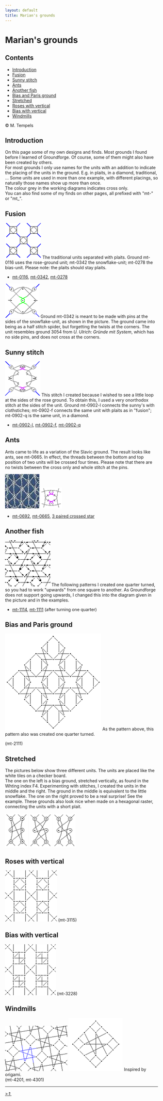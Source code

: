 ```yaml
---
layout: default
title: Marian's grounds
---
```


# Marian's grounds

## Contents
* [Introduction](#introduction)
* [Fusion](#fusion)
* [Sunny stitch](#sunny-stitch)
* [Ants](#ants)
* [Another fish](#another-fish)
* [Bias and Paris ground](#bias-and-paris-ground)
* [Stretched](#stretched)
* [Roses with vertical](#roses-with-vertical)
* [Bias with vertical](#bias-with-vertical)
* [Windmills](#windmills)

&copy; M. Tempels

## Introduction
On this page some of my own designs and finds. Most grounds I found before I learned of Groundforge. Of course, some of them might also have been created by others.   
For most grounds I only use names for the units with an addition to indicate the placing of the units in the ground. E.g. in plaits, in a diamond, traditional, ... Some units are used in more than one example, with different placings, so naturally those names show up more than once.   
The colour grey in the working diagrams indicates <span class="stch">cross only</span>.    
You can also find some of my finds on other pages, all prefixed with "mt-" or "mt_".

## Fusion
![fusion][p-fusion]
The traditional units separated with plaits. Ground mt-0116 uses the rose-ground unit; mt-0342 the snowflake-unit;  mt-0278 the bias-unit. Please note: the plaits should stay plaits.       
                 
* [mt-0116][T-0116], [mt-0342][T-0342], [mt-0278][T-0278]
<p style="clear: both"></p>

![0342][p-0342]
Ground mt-0342 is meant to be made with pins at the sides of the snowflake-unit, as shown in the picture. The ground came into being as a half stitch spider, but forgetting the twists at the corners. The unit resembles ground 3054 from _U. Ulrich: Gründe mit System_, which has no side pins, and does not cross at the corners.
<p style="clear: both"></p>

[p-fusion]: ../images_wt/gf-fusion.png?align=right
[p-0342]: ../images_wt/gf-wt-0342-KF.png?align=right

[T-0116]: https://d-bl.github.io/GroundForge/tiles?patchWidth=12&patchHeight=12&a1=ctctc&b1=ctctctctc&c1=ctctc&d1=ctctctctc&b2=ctc&d2=ctc&tile=5831,-4-7&footsideStitch=ctctt&tileStitch=ctc&headsideStitch=ctctt&shiftColsSW=-2&shiftRowsSW=2&shiftColsSE=2&shiftRowsSE=2
[T-0342]: https://d-bl.github.io/GroundForge/tiles?patchWidth=16&patchHeight=16&c1=cr&e1=cl&b2=ctctctctc&d2=c&f2=ctctctctc&h2=ct&a3=ct&g3=ct&h4=ctct&tile=--B-C---,-E-5-O-K,5-----5-,-------5&footsideStitch=ctctt&tileStitch=ct&headsideStitch=ctctt&shiftColsSW=-4&shiftRowsSW=4&shiftColsSE=4&shiftRowsSE=4
[T-0278]: https://d-bl.github.io/GroundForge/tiles?patchWidth=16&patchHeight=16&a1=ctc&c1=ctc&d1=c&a2=ctctctctc&b2=ctct&c2=ctctctctc&d2=tctc&tile=8-48,8314&footsideStitch=ctctt&tileStitch=ct&headsideStitch=ctctt&shiftColsSW=-2&shiftRowsSW=2&shiftColsSE=2&shiftRowsSE=2

## Sunny stitch
![sunny stitch][p-sunny]
This stitch I created because I wished to see a little loop at the sides of the rose ground. To obtain this, I used a very onorthodox stitch at the sides of the unit. Ground mt-0902-l connects the sunny's with clothstiches; mt-0902-f connects the same unit with plaits as in "fusion"; mt-0902-q is the same unit, in a diamond.         
             
* [mt-0902-l][T-0902-l], [mt-0902-f][T-0902-f], [mt-0902-q][T-0902-q]
<p style="clear: both"></p>

[p-sunny]: ../images_wt/gf-0902-wt.png?align=right

[T-0902-l]: https://d-bl.github.io/GroundForge/tiles?patchWidth=12&patchHeight=12&d1=ctc&c1=ctctc&b1=ctc&a1=ctctc&d2=clcrrclc&b2=crcllcrc&tile=5831,-4-7&footsideStitch=ctctt&tileStitch=ct&headsideStitch=ctctt&shiftColsSW=-2&shiftRowsSW=2&shiftColsSE=2&shiftRowsSE=2
[T-0902-f]: https://d-bl.github.io/GroundForge/tiles?patchWidth=12&patchHeight=12&a1=ctctc&b1=ctctctctc&c1=ctctc&d1=ctctctctc&b2=crcllcrc&d2=clcrrclc&tile=5831,-4-7&footsideStitch=ctctt&tileStitch=ct&headsideStitch=ctctt&shiftColsSW=-2&shiftRowsSW=2&shiftColsSE=2&shiftRowsSE=2
[T-0902-q]: https://d-bl.github.io/GroundForge/tiles?patchWidth=12&patchHeight=12&a1=ctctc&b1=cttt&c1=ctcttt&e1=ctcttt&f1=cttt&b2=ctcttt&c2=c&d2=ctctc&e2=c&f2=ctcttt&a3=ctcttt&c3=crcllcrc&e3=clcrrclc&tile=586-21,-48317,5-4-7-&footsideStitch=ctctt&tileStitch=ct&headsideStitch=ctctt&shiftColsSW=-3&shiftRowsSW=3&shiftColsSE=3&shiftRowsSE=3

## Ants
Ants came to life as a variation of the Slavic ground. The result looks like ants, see mt-0665. In effect, the threads between the bottom and top position of two units will be <span class="stch">crossed</span> four times. Please note that there are no twists between the <span class="stch">cross only</span> and <span class="stch">whole stitch</span> at the pins.            

![ants-foto][foto-0692] ![ants][pic-0692]           

* [mt-0692][T-0692], [mt-0665][T-0665], [3 paired crossed star][T-3cc]        

[foto-0692]: ../photos/gf-0692-foto.jpg
[pic-0692]: ../images_wt/gf-0692.png
[T-0692]: https://d-bl.github.io/GroundForge/tiles?patchWidth=12&patchHeight=16&a1=tctcc&b1=c&c1=cctct&d1=c&b2=c&d2=c&tile=5831,-4-7&footsideStitch=ctctt&tileStitch=c&headsideStitch=ctctt&shiftColsSW=-2&shiftRowsSW=2&shiftColsSE=2&shiftRowsSE=2
[T-0665]: https://d-bl.github.io/GroundForge/tiles?patchWidth=12&patchHeight=16&a1=ctctct&b1=c&c1=tctctc&d1=c&b2=c&d2=c&tile=5831,-4-7&footsideStitch=ctctt&tileStitch=c&headsideStitch=ctctt&shiftColsSW=-2&shiftRowsSW=2&shiftColsSE=2&shiftRowsSE=2
[T-3cc]: https://d-bl.github.io/GroundForge/tiles?patchWidth=12&patchHeight=16&a1=tctc&b1=cc&c1=ctct&d1=cc&b2=c&d2=c&tile=5831,-4-7&footsideStitch=ctctt&tileStitch=c&headsideStitch=ctctt&shiftColsSW=-2&shiftRowsSW=2&shiftColsSE=2&shiftRowsSE=2

## Another fish
![Another fish][pic-1111]
The following patterns I created one quarter turned, so you had to work "upwards" from one square to another. As Groundforge does not support going upwards, I changed this into the diagram given in the picture and in the examples.
<p style="clear: both"></p>

* [mt-1114][T-1114], [mt-1111][T-1111] (after turning one quarter)

[pic-1111]: ../images_wt/gf-mine2.png?align=left
[T-1111]: https://d-bl.github.io/GroundForge/tiles?patchWidth=12&patchHeight=12&a1=ct&b1=ctct&c1=ct&d1=ct&a2=ctct&c2=ctct&d2=ct&a3=ct&b3=ctct&c3=ct&d3=ctct&a4=ct&b4=ct&c4=ctct&tile=8325,6-76,1563,224-&footsideStitch=ctctt&tileStitch=ct&headsideStitch=ctctt&shiftColsSW=0&shiftRowsSW=4&shiftColsSE=4&shiftRowsSE=4
[T-1114]: https://d-bl.github.io/GroundForge/tiles?patchWidth=12&patchHeight=12&a1=ctct&b1=ctc&c1=tctc&d1=ctc&a2=lctc&c2=ctcr&d2=c&a3=ctct&b3=ctc&c3=tctc&d3=ctc&a4=ctc&b4=c&c4=ctcl&tile=8325,6-76,1563,224-&footsideStitch=ctctt&tileStitch=ctc&headsideStitch=ctctt&shiftColsSW=0&shiftRowsSW=4&shiftColsSE=4&shiftRowsSE=4

## Bias and Paris ground
[![bias and paris][p-2111]][t-2111]
As the pattern above, this pattern also was created one quarter turned.              
         
(mt-2111)
<p style="clear: both"></p>

[p-2111]: ../images_wt/gf-mine1.png?align=left
[t-2111]: https://d-bl.github.io/GroundForge/tiles?patchWidth=12&patchHeight=12&b1=ctct&d1=ctct&a2=ctct&b2=ct&c2=ctct&d2=ct&e2=ctct&a3=ct&b3=ctct&d3=ctct&e3=ct&f3=ctct&tile=-7-4--,B831C-,66-225&footsideStitch=ctctt&tileStitch=ct&headsideStitch=ctctt&shiftColsSW=-3&shiftRowsSW=3&shiftColsSE=3&shiftRowsSE=3

## Stretched
The pictures below show three different units. The units are placed like the white tiles on a checker board.          
The one on the left is a bias ground, stretched vertically, as found in the Whting index F4. Experimenting with stitches, I created the units in the middle and the right. The ground in the middle is equivalent to the little snowflake. The one on the right proved to be a real surprise! See the example. These grounds also look nice when made on a hexagonal raster, connecting the units with a short plait.

[![0714][p-stretched-71]][T-0714]
[![0759][p-stretched-73]][T-0759]
[![0775][p-stretched-74]][T-0775]

[p-stretched-71]: ../images_wt/stretched_71.png
[p-stretched-73]: ../images_wt/stretched_73.png
[p-stretched-74]: ../images_wt/stretched_74.png

[T-0714]: https://d-bl.github.io/GroundForge/tiles?patchWidth=12&patchHeight=20&a1=ctctctc&b1=tct&c1=ctctctc&b2=ctc&a3=ctc&c3=ctc&d4=ctc&tile=B8D-,-4--,B-C-,---5&footsideStitch=ctctt&tileStitch=ctc&headsideStitch=ctctt&shiftColsSW=-2&shiftRowsSW=4&shiftColsSE=2&shiftRowsSE=4
[T-0759]: https://d-bl.github.io/GroundForge/tiles?patchWidth=12&patchHeight=20&b1=ctc&a2=ctctctc&c2=tct&b3=ctc&a4=tct&c4=ctctctc&b5=ctc&a6=ctc&c6=ctc&tile=-5--,B-C-,-5--,B-C-,-5--,B-C-&footsideStitch=ctctt&tileStitch=ctc&headsideStitch=ctctt&shiftColsSW=-2&shiftRowsSW=6&shiftColsSE=2&shiftRowsSE=6
[T-0775]: https://d-bl.github.io/GroundForge/tiles?patchWidth=12&patchHeight=12&a1=ctc&b1=ctc&c1=tctct&d1=ctc&a2=ctcl&b2=ctc&a3=ctc&b3=ctc&c3=ctc&b4=ctc&c4=rctc&tile=83A4,48--,48D-,-48-&footsideStitch=ctctt&tileStitch=ctc&headsideStitch=ctctt&shiftColsSW=-2&shiftRowsSW=4&shiftColsSE=2&shiftRowsSE=4


## Roses with vertical
[![roses with vertical][p-3115]][t-3115]
(mt-3115)
<p style="clear: both"></p>

[p-3115]: ../images_wt/gf-wt-g31.png?align=left
[t-3115]: https://d-bl.github.io/GroundForge/tiles?patchWidth=12&patchHeight=16&b1=tctct&a2=c&c2=c&d2=tctctc&a3=ctc&c3=ctc&a4=c&c4=c&d4=ctctct&tile=-5--,B-C3,7-4-,8-15&footsideStitch=ctctt&tileStitch=c&headsideStitch=ctctt&shiftColsSW=0&shiftRowsSW=4&shiftColsSE=4&shiftRowsSE=4

## Bias with vertical
[![bias with vertical][p-3228]][t-3228]
(mt-3228)
<p style="clear: both"></p>

[p-3228]: ../images_wt/gf-wt-g32.png?align=left
[t-3228]: https://d-bl.github.io/GroundForge/tiles?patchWidth=12&patchHeight=20&b1=ctc&c1=ctc&d1=ctc&b2=ctc&c2=ctctc&d2=ctc&b3=ctcr&c3=ctc&d3=ctcl&a4=ttctctt&tile=-C3B,-488,-148,5---&footsideStitch=ctctt&tileStitch=ctc&headsideStitch=ctctt&shiftColsSW=0&shiftRowsSW=4&shiftColsSE=4&shiftRowsSE=4

## Windmills
[![windmill][p-4201]][t-4201]
[![windmill][p-4301]][t-4301]
Inspired by origami.                 
(mt-4201, mt-4301)
<p style="clear: both"></p>

[p-4201]: ../images_wt/G42.png?align=left
[p-4301]: ../images_wt/G43.png?align=left
[t-4201]: https://d-bl.github.io/GroundForge/tiles?patchWidth=12&patchHeight=12&a1=ctc&b1=ctc&d1=ctctt&f1=ctc&a2=ctc&b2=ctc&c2=ctcrr&e2=ctcll&f2=ctc&a3=ctc&b3=ctcrr&d3=ctc&f3=ctcll&tile=15-7-2,886-58,14-5-1&footsideStitch=ctctt&tileStitch=ctc&headsideStitch=ctctt&shiftColsSW=-3&shiftRowsSW=3&shiftColsSE=3&shiftRowsSE=3
[t-4301]: https://d-bl.github.io/GroundForge/tiles?patchWidth=12&patchHeight=12&g1=ctct&e1=ctct&c1=ctc&a1=ctct&h2=ctct&f2=ctct&d2=ctc&c2=ctc&b2=ctc&g3=ctct&e3=ctcr&d3=ctc&c3=ctc&b3=ctc&a3=ctcl&h4=ctct&f4=ctct&d4=ctcr&c4=ctc&b4=ctc&tile=5-5-5-7-,-215-5-5,58886-5-,-114-5-5&footsideStitch=ctctt&tileStitch=ctct&headsideStitch=ctctt&shiftColsSW=-4&shiftRowsSW=4&shiftColsSE=4&shiftRowsSE=4

***
<a href="#marians-grounds">>&uArr;</a>
